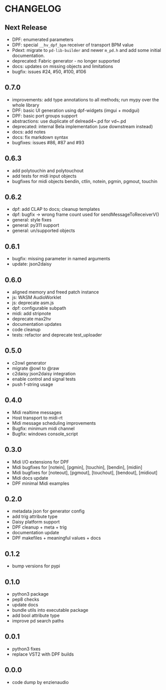 CHANGELOG
=====

Next Release
-----

* DPF: enumerated parameters
* DPF: special `__hv_dpf_bpm` receiver of transport BPM value
* Pdext: migrate to `pd-lib-builder` and newer `m_pd.h` and add some initial documentation.
* deprecated: Fabric generator - no longer supported
* docs: updates on missing objects and limitations
* bugfix: issues #24, #50, #100, #106

0.7.0
-----

* improvements: add type annotations to all methods; run mypy over the whole library
* DPF: basic UI generation using dpf-widgets (imgui + modgui)
* DPF: basic port groups support
* abstractions: use duplicate of delread4~.pd for vd~.pd
* deprecated: internal Bela implementation (use downstream instead)
* docs: add notes
* docs: fix markdown syntax
* bugfixes: issues #86, #87 and #93

0.6.3
-----

* add polytouchin and polytouchout
* add tests for midi input objects
* bugfixes for midi objects bendin, ctlin, notein, pgmin, pgmout, touchin

0.6.2
-----

* dpf: add CLAP to docs; cleanup templates
* dpf: bugfix -> wrong frame count used for sendMessageToReceiverV()
* general: style fixes
* general: py311 support
* general: un/supported objects

0.6.1
-----

* bugfix: missing parameter in named arguments
* update: json2daisy

0.6.0
-----

* aligned memory and freed patch instance
* js: WASM AudioWorklet
* js: deprecate asm.js
* dpf: configurable subpath
* midi: add stripnote
* deprecate max2hv
* documentation updates
* code cleanup
* tests: refactor and deprecate test_uploader

0.5.0
-----

* c2owl generator
* migrate @owl to @raw
* c2daisy json2daisy integration
* enable control and signal tests
* push f-string usage

0.4.0
-----

* Midi realtime messages
* Host transport to midi-rt
* Midi message scheduling improvements
* Bugfix: minimum midi channel
* Bugfix: windows console_script

0.3.0
-----

* Midi I/O extensions for DPF
* Midi bugfixes for [notein], [pgmin], [touchin], [bendin], [midiin]
* Midi bugfixes for [noteout], [pgmout], [touchout], [bendout], [midiout]
* Midi docs update
* DPF minimal Midi examples

0.2.0
-----

* metadata json for generator config
* add trig attribute type
* Daisy platform support
* DPF cleanup + meta + trig
* documentation update
* DPF makefiles + meaningful values + docs

0.1.2
-----

* bump versions for pypi

0.1.0
-----

* python3 package
* pep8 checks
* update docs
* bundle utils into executable package
* add bool attribute type
* improve pd search paths

0.0.1
-----

* python3 fixes
* replace VST2 with DPF builds

0.0.0
-----

* code dump by enzienaudio
